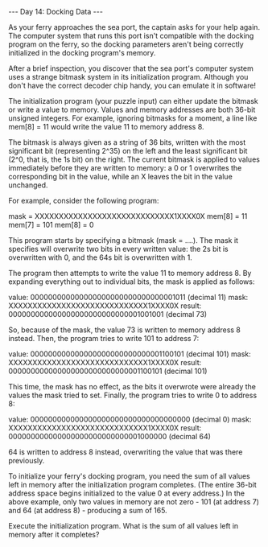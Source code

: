 --- Day 14: Docking Data ---

As your ferry approaches the sea port, the captain asks for your help again. The computer system that runs this port isn't compatible with the docking program on the ferry, so the docking parameters aren't being correctly initialized in the docking program's memory.

After a brief inspection, you discover that the sea port's computer system uses a strange bitmask system in its initialization program. Although you don't have the correct decoder chip handy, you can emulate it in software!

The initialization program (your puzzle input) can either update the bitmask or write a value to memory. Values and memory addresses are both 36-bit unsigned integers. For example, ignoring bitmasks for a moment, a line like mem[8] = 11 would write the value 11 to memory address 8.

The bitmask is always given as a string of 36 bits, written with the most significant bit (representing 2^35) on the left and the least significant bit (2^0, that is, the 1s bit) on the right. The current bitmask is applied to values immediately before they are written to memory: a 0 or 1 overwrites the corresponding bit in the value, while an X leaves the bit in the value unchanged.

For example, consider the following program:

mask = XXXXXXXXXXXXXXXXXXXXXXXXXXXXX1XXXX0X
mem[8] = 11
mem[7] = 101
mem[8] = 0

This program starts by specifying a bitmask (mask = ....). The mask it specifies will overwrite two bits in every written value: the 2s bit is overwritten with 0, and the 64s bit is overwritten with 1.

The program then attempts to write the value 11 to memory address 8. By expanding everything out to individual bits, the mask is applied as follows:

value: 000000000000000000000000000000001011 (decimal 11)
mask: XXXXXXXXXXXXXXXXXXXXXXXXXXXXX1XXXX0X
result: 000000000000000000000000000001001001 (decimal 73)

So, because of the mask, the value 73 is written to memory address 8 instead. Then, the program tries to write 101 to address 7:

value: 000000000000000000000000000001100101 (decimal 101)
mask: XXXXXXXXXXXXXXXXXXXXXXXXXXXXX1XXXX0X
result: 000000000000000000000000000001100101 (decimal 101)

This time, the mask has no effect, as the bits it overwrote were already the values the mask tried to set. Finally, the program tries to write 0 to address 8:

value: 000000000000000000000000000000000000 (decimal 0)
mask: XXXXXXXXXXXXXXXXXXXXXXXXXXXXX1XXXX0X
result: 000000000000000000000000000001000000 (decimal 64)

64 is written to address 8 instead, overwriting the value that was there previously.

To initialize your ferry's docking program, you need the sum of all values left in memory after the initialization program completes. (The entire 36-bit address space begins initialized to the value 0 at every address.) In the above example, only two values in memory are not zero - 101 (at address 7) and 64 (at address 8) - producing a sum of 165.

Execute the initialization program. What is the sum of all values left in memory after it completes?
